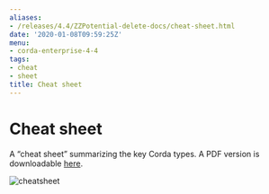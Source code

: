 ```yaml
---
aliases:
- /releases/4.4/ZZPotential-delete-docs/cheat-sheet.html
date: '2020-01-08T09:59:25Z'
menu:
- corda-enterprise-4-4
tags:
- cheat
- sheet
title: Cheat sheet
---
```



# Cheat sheet

A “cheat sheet” summarizing the key Corda types. A PDF version is downloadable [here](_static/corda-cheat-sheet.pdf).

![cheatsheet](ZZPotential-delete-docs/resources/cheatsheet.jpg "cheatsheet")

